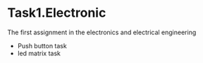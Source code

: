 # Task1.Electronic
The first assignment in the electronics and electrical engineering 
- Push button task
- led matrix task
